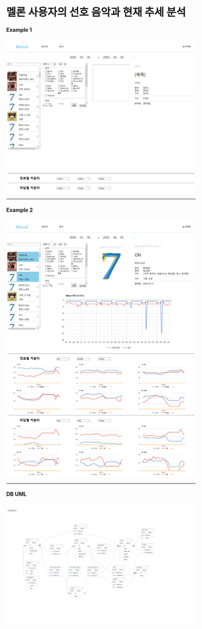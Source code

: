 # 멜론 사용자의 선호 음악과 현재 추세 분석

#### Example 1
![Example_1](./image/example_1.png)

---

#### Example 2
![Example_2](./image/example_2.png)

---

#### DB UML
![DB_UML](./image/DB_UML.png)
